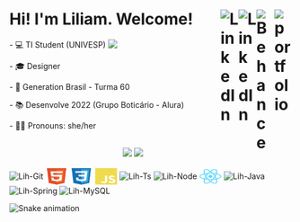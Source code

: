 <h1>Hi! I'm Liliam. Welcome!
 <a href="https://liliamoliveira.myportfolio.com/" target="_blank"><img align="right" alt="portfolio" width="32px" src='https://svgshare.com/i/uF4.svg'></a>
 <a href="https://www.behance.net/liliamsolive" target="_blank"><img align="right" alt="Behance" width="32px" src='https://svgshare.com/i/uFk.svg' />
 <a href="mailto:liliamsoliver@gmail.com" target="_blank"><img align="right" alt="LinkedIn" width="32px" src="https://svgshare.com/i/uFz.svg" />
 <a href="https://www.linkedin.com/in/liliamoliveira" target="_blank"><img align="right" alt="LinkedIn" width="32px" src='https://svgshare.com/i/uFY.svg'> </a>
 
</h1> 

  
<div>
 <img align="right" src="https://user-images.githubusercontent.com/89716594/187804412-e4cd5b00-2a90-4cca-b628-f1b36d4519dd.png" width="200">
  <p align="left"> - 💻 TI Student (UNIVESP)</p>
  <p align="left"> - 🎓 Designer</p>
  <p align="left"> - 🚀 Generation Brasil - Turma 60</p>
  <p align="left"> - 📚 Desenvolve 2022 (Grupo Boticário - Alura) </p>
  <p align="left"> - 👩🏻 Pronouns: she/her</p>
 </div>
  
<br>
  
<div align="center">
  <a href="https://github.com/Lihsolive"></a>
  <img height="140em" src="https://github-readme-stats.vercel.app/api?username=Lihsolive&show_icons=true&theme=midnight-purple&include_all_commits=true&count_private=true"/>
  <img height="140em" src="https://github-readme-stats.vercel.app/api/top-langs/?username=Lihsolive&layout=compact&langs_count=7&theme=midnight-purple"/>
</div>
  
<br>
  
<div style="display: inline-block">

  <img align="center" alt="Lih-Git" height="30" width="40" src="https://cdn.jsdelivr.net/gh/devicons/devicon/icons/git/git-original.svg">
  <img align="center" alt="Lih-HTML" height="30" width="40" src="https://raw.githubusercontent.com/devicons/devicon/master/icons/html5/html5-original.svg">
  <img align="center" alt="Lih-CSS" height="30" width="40" src="https://raw.githubusercontent.com/devicons/devicon/master/icons/css3/css3-original.svg">
  <img align="center" alt="Lih-Js" height="30" width="40" src="https://raw.githubusercontent.com/devicons/devicon/master/icons/javascript/javascript-plain.svg">
  <img align="center" alt="Lih-Ts" height="30" width="40" src="https://cdn.jsdelivr.net/gh/devicons/devicon/icons/typescript/typescript-original.svg" />
  <img align="center" alt="Lih-Node" height="30" width="40" src="https://cdn.jsdelivr.net/gh/devicons/devicon/icons/nodejs/nodejs-original.svg" >
  <img align="center" alt="Lih-React" height="30" width="40" src="https://raw.githubusercontent.com/devicons/devicon/master/icons/react/react-original.svg">
  <img align="center" alt="Lih-Java" height="50" width="60" src="https://cdn.jsdelivr.net/gh/devicons/devicon/icons/java/java-plain-wordmark.svg" />
  <img  align="center" alt="Lih-Spring" height="50" width="70" src="https://cdn.jsdelivr.net/gh/devicons/devicon/icons/spring/spring-original-wordmark.svg" />
  <img  align="center" alt="Lih-MySQL" height="60" width="80" src="https://cdn.jsdelivr.net/gh/devicons/devicon/icons/mysql/mysql-original-wordmark.svg" />
 
 ![Snake animation](https://github.com/Lihsolive/Lihsolive/blob/output/github-contribution-grid-snake.svg)
 
</div>
